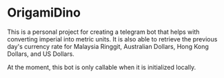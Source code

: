 # OrigamiDino
This is a personal project for creating a telegram bot that helps with converting imperial into metric units. It is also able to retrieve the previous day's currency rate for Malaysia Ringgit, Australian Dollars, Hong Kong Dollars, and US Dollars.

At the moment, this bot is only callable when it is initialized locally. 
